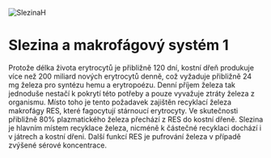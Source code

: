 <div class="w3-row">
<div class="w3-half w3-center">

![SlezinaH](SlezinaH.jpg)



</div>
<div class="w3-half w3-justify w3-padding">

# Slezina a makrofágový systém 1
Protože délka života erytrocytů je přibližně 120 dní, kostní dřeň produkuje více než 200 miliard nových erytrocytů denně, což vyžaduje přibližně 24 mg železa pro syntézu hemu a erytropoézu. Denní příjem železa tak jednoduše nestačí k pokrytí této potřeby a pouze vyvažuje ztráty železa z organismu. Místo toho je tento požadavek zajištěn recyklací železa makrofágy RES, které fagocytují stárnoucí erytrocyty. Ve skutečnosti přibližně 80% plazmatického železa přechází z RES do kostní dřeně. Slezina je hlavním místem recyklace železa, nicméně k částečné recyklaci dochází i v játrech a kostní dřeni. Další funkcí RES je pufrování železa v případě zvýšené sérové koncentrace.

</div>
</div>

